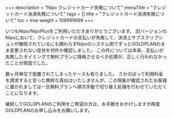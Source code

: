 +++
description = "Nipo クレジットカード失敗について"
menuTitle = "クレジットカード決済失敗について"
tags = []
title = "クレジットカード決済失敗について"
toc = true
weight = 108999999
+++


いつもNipo/NipoPlusをご利用いただきありがとうございます。
旧バージョンのNipoにおいて、クレジットカードの支払いが失敗して、決済上サブスクリプションが解除されているにも関わらずNipoのシステム側でずっとGOLDPLANのまま変更されない症状を何件か確認しました。
この件については本来、支払いが失敗したタイミングで無料プランに降格させるべき処理が、正しく行われなかったことが原因でした。

数ヶ月単位で放置されてしまったケースも有りました。
さかのぼって利用料金を請求すると言った無粋な真似はいたしませんが、この現象が確認されたお客様に置かれましては一旦無料プランへ順次手動で切り替え処理を行わせていただくことになります。

継続してGOLDPLANのご利用をご希望の方は、お手数をおかけしますが再度GOLDPLANのお申し込みをお願いします。

